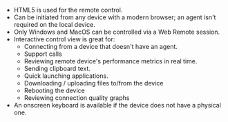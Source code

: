 - HTML5 is used for the remote control. 
- Can be initiated from any device with a modern browser; an agent isn't required on the local device.
- Only Windows and MacOS can be controlled via a Web Remote session.
- Interactive control view is great for:
	- Connecting from a device that doesn't have an agent.
	- Support calls
	- Reviewing remote device's performance metrics in real time.
	- Sending clipboard text.
	- Quick launching applications.
	- Downloading / uploading files to/from the device
	- Rebooting the device
	- Reviewing connection quality graphs
- An onscreen keyboard is available if the device does not have a physical one.